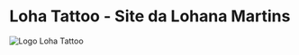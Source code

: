 # Loha Tattoo - Site da Lohana Martins
![Logo Loha Tattoo](https://github.com/DeboraAlmeida/LohaTattoo/tree/main/Assets/Img/mini-logo.png](https://www.google.com/maps/uv?pb=!1s0x97b374a52038cd%3A0xa7126739ac544d80!3m1!7e115!5sPesquisa%20Google!15sCgIgAQ&hl=pt-BR&imagekey=!1e10!2sAF1QipPeW22FCgQaNjklLxjXlimwhAY1XdxtbaCq0f7P&sa=X&ved=2ahUKEwjZ5oHWiYP6AhXxCLkGHbK3D3sQ9fkHKAF6BAgBEC4))
